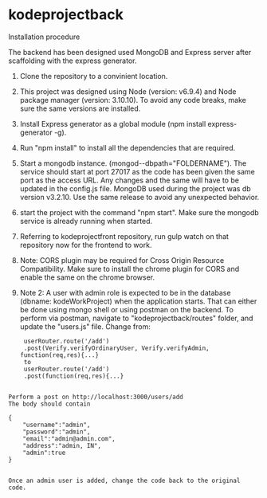 # kodeprojectback

Installation procedure

The backend has been designed used MongoDB and Express server after scaffolding with the express generator. 
1. Clone the repository to a convinient location.
2. This project was designed using Node (version: v6.9.4) and Node package manager (version: 3.10.10). To avoid any code breaks, make sure the same versions are installed. 
2. Install Express generator as a global module (npm install express-generator -g).
3. Run "npm install" to install all the dependencies that are required.
4. Start a mongodb instance. (mongod--dbpath="FOLDERNAME"). The service should start at port 27017 as the code has been given the same port as the access URL. Any changes and the same will have to be updated in the config.js file. MongoDB used during the project was db version v3.2.10. Use the same release to avoid any unexpected behavior.
5. start the project with the command "npm start". Make sure the mongodb service is already running when started.
6. Referring to kodeprojectfront repository, run gulp watch on that repository now for the frontend to work.
7. Note: CORS plugin may be required for Cross Origin Resource Compatibility. Make sure to install the chrome plugin for CORS and enable the same on the chrome browser.
8. Note 2: A user with admin role is expected to be in the database (dbname: kodeWorkProject) when the application starts. That can either be done using mongo shell or using postman on the backend. To perform via postman, navigate to "kodeprojectback/routes" folder, and update the "users.js" file. Change from:        


   ``` 
    userRouter.route('/add') 
    .post(Verify.verifyOrdinaryUser, Verify.verifyAdmin, function(req,res){...} 
    to 
    userRouter.route('/add') 
    .post(function(req,res){...}
```

Perform a post on http://localhost:3000/users/add 
The body should contain       

```
    {
        "username":"admin",
        "password":"admin",
        "email":"admin@admin.com",
        "address":"admin, IN",
        "admin":true
    }
```

Once an admin user is added, change the code back to the original code. 